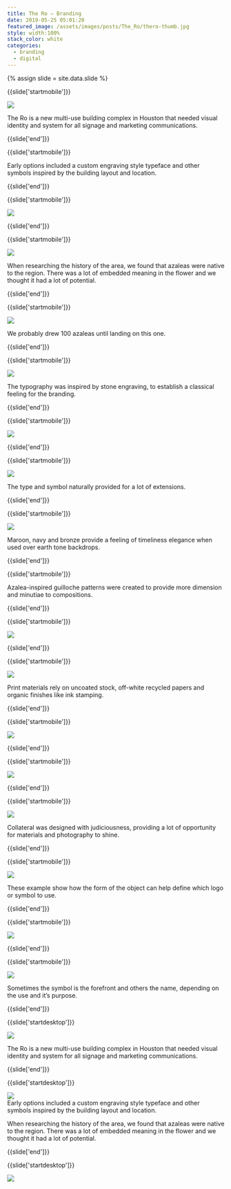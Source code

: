 ```yaml
---
title: The Ro — Branding
date: 2019-05-25 05:01:20
featured_image: /assets/images/posts/The_Ro/thero-thumb.jpg
style: width:100%
stack_color: white
categories:
  - branding
  - digital
---
```

{% assign slide = site.data.slide %}


{{slide['startmobile']}}

<div><img class='full-height' src='{{ site.url }}/assets/images/posts/The_Ro/thero-1-mobile@2x.png' /></div>

<p class='bg'>The Ro is a new multi-use building complex in Houston that needed visual identity and system for all signage and marketing communications.</p>

{{slide['end']}}




{{slide['startmobile']}}

Early options included a custom engraving style typeface and other symbols inspired by the building layout and location.

{{slide['end']}}




{{slide['startmobile']}}

<div><img class='full-height' src='{{ site.url }}/assets/images/posts/The_Ro/thero-2-mobile@2x.png' /></div>

{{slide['end']}}




{{slide['startmobile']}}

<div><img class='full-height' src='{{ site.url }}/assets/images/posts/The_Ro/thero-3-mobile@2x.png' /></div>

<p class='bg'>When researching the history of the area, we found that azaleas were native to the region. There was a lot of embedded meaning in the flower and we thought it had a lot of potential.</p>

{{slide['end']}}



{{slide['startmobile']}}

<div><img class='full-height' src='{{ site.url }}/assets/images/posts/The_Ro/thero-4-mobile@2x.png' /></div>

<p class='bg'>We probably drew 100 azaleas until landing on this one.</p>


{{slide['end']}}



{{slide['startmobile']}}

<div><img class='full-height' src='{{ site.url }}/assets/images/posts/The_Ro/thero-5-mobile@2x.png' /></div>

<p class='bg'>The typography was inspired by stone engraving, to establish a classical feeling for the branding.</p>

{{slide['end']}}




{{slide['startmobile']}}

<div><img class='full-height' src='{{ site.url }}/assets/images/posts/The_Ro/thero-6-mobile@2x.png' /></div>

{{slide['end']}}



{{slide['startmobile']}}

<div><img class='full-height' src='{{ site.url }}/assets/images/posts/The_Ro/thero-7-mobile@2x.png' /></div>

<p class='bg-dark'>The type and symbol naturally provided for a lot of extensions.</p>

{{slide['end']}}




{{slide['startmobile']}}

<div><img class='full-height' src='{{ site.url }}/assets/images/posts/The_Ro/thero-8-mobile@2x.png' /></div>

<p class='bg-dark'>Maroon, navy and bronze provide a feeling of timeliness elegance when used over earth tone backdrops.</p>

{{slide['end']}}



{{slide['startmobile']}}

Azalea-inspired guilloche patterns were created to provide more dimension and minutiae to compositions.

{{slide['end']}}



{{slide['startmobile']}}

<div><img class='full-height' src='{{ site.url }}/assets/images/posts/The_Ro/thero-9-mobile@2x.png' /></div>

<p class='bg-dark'></p>

{{slide['end']}}



{{slide['startmobile']}}

<div><img class='full-height' src='{{ site.url }}/assets/images/posts/The_Ro/thero-10-mobile@2x.png' /></div>

<p class='bg-dark'>Print materials rely on uncoated stock, off-white recycled papers and organic finishes like ink stamping.</p>

{{slide['end']}}




{{slide['startmobile']}}

<div><img class='full-height' src='{{ site.url }}/assets/images/posts/The_Ro/thero-11-mobile@2x.png' /></div>

<p class='bg-dark'></p>


{{slide['end']}}




{{slide['startmobile']}}

<div><img class='full-height' src='{{ site.url }}/assets/images/posts/The_Ro/thero-12-mobile@2x.png' /></div>

<p class='bg-dark'></p>

{{slide['end']}}




{{slide['startmobile']}}

<div><img class='full-height' src='{{ site.url }}/assets/images/posts/The_Ro/thero-13-mobile@2x.png' /></div>

<p class='bg'>Collateral was designed with judiciousness, providing a lot of opportunity for materials and photography to shine.</p>

{{slide['end']}}



{{slide['startmobile']}}

<div><img class='full-height' src='{{ site.url }}/assets/images/posts/The_Ro/thero-14-mobile@2x.png' /></div>

<p class='bg-dark'>These example show how the form of the object can help define which logo or symbol to use.</p>

{{slide['end']}}



{{slide['startmobile']}}

<div><img class='full-height' src='{{ site.url }}/assets/images/posts/The_Ro/thero-15-mobile@2x.png' /></div>

<p class='bg-dark'></p>

{{slide['end']}}



{{slide['startmobile']}}

<div><img class='full-width' src='{{ site.url }}/assets/images/posts/The_Ro/thero-16-mobile@2x.png' /></div>

<p class='bg'>Sometimes the symbol is the forefront and others the name, depending on the use and it’s purpose.</p>

{{slide['end']}}









{{slide['startdesktop']}}

<div><img class='full-width' src='{{ site.url }}/assets/images/posts/The_Ro/thero-1@2x.png' /></div>

The Ro is a new multi-use building complex in Houston that needed visual identity and system for all signage and marketing communications.

{{slide['end']}}



{{slide['startdesktop']}}

<div><img src='{{ site.url }}/assets/images/posts/The_Ro/thero-2@2x.png' /></div>

<figcaption>Early options included a custom engraving style typeface and other symbols inspired by the building layout and location.</figcaption>

When researching the history of the area, we found that azaleas were native to the region. There was a lot of embedded meaning in the flower and we thought it had a lot of potential.

{{slide['end']}}



{{slide['startdesktop']}}

<div class='row'>

<div><img src='{{ site.url }}/assets/images/posts/The_Ro/thero-3@2x.png' /></div><!--

--><div><img src='{{ site.url }}/assets/images/posts/The_Ro/thero-4@2x.png' /></div>

</div>

<figcaption>We probably drew 100 azaleas until landing on this one.</figcaption>

The typography was inspired by stone engraving, to establish a classical feeling for the branding.

{{slide['end']}}




{{slide['startdesktop']}}

<div class='row'>

<div><img src='{{ site.url }}/assets/images/posts/The_Ro/thero-5@2x.png' /></div><!--

--><div><img src='{{ site.url }}/assets/images/posts/The_Ro/thero-6@2x.png' /></div>

</div>

The type and symbol naturally provided for a lot of extensions.

{{slide['end']}}




{{slide['startdesktop']}}

<div><img src='{{ site.url }}/assets/images/posts/The_Ro/thero-7@2x.png' /></div>

Maroon, navy and bronze provide a feeling of timeliness elegance when used over earth tone backdrops.

{{slide['end']}}




{{slide['startdesktop']}}

<div class='row'>

<div class='column'>

<div><img src='{{ site.url }}/assets/images/posts/The_Ro/thero-8@2x.png' /></div><!--

--><div><img src='{{ site.url }}/assets/images/posts/The_Ro/thero-9@2x.png' /></div>

</div><div><img src='{{ site.url }}/assets/images/posts/The_Ro/thero-10@2x.png' /></div>

</div>

Azalea-inspired guilloche patterns were created to provide more dimension and minutiae to compositons.

{{slide['end']}}




{{slide['startdesktop']}}

<div><img src='{{ site.url }}/assets/images/posts/The_Ro/thero-11@2x.png' /></div>

Print materials rely on uncoated stock, off-white recycled papers and organic finishes like ink stamping.

{{slide['end']}}




{{slide['startdesktop']}}

<div class='row'>

<div><img src='{{ site.url }}/assets/images/posts/The_Ro/thero-12@2x.png' /></div><div class='column'>

<div><img src='{{ site.url }}/assets/images/posts/The_Ro/thero-13@2x.png' /></div><!--

--><div><img src='{{ site.url }}/assets/images/posts/The_Ro/thero-14@2x.png' /></div>

</div>
</div>

Collateral was designed with judiciousness, providing a lot of opportunity for materials and photography to shine.

{{slide['end']}}




{{slide['startdesktop']}}

<div class='row'>

<div><img src='{{ site.url }}/assets/images/posts/The_Ro/thero-15@2x.png' /></div><div class='column'>

<div><img src='{{ site.url }}/assets/images/posts/The_Ro/thero-16@2x.png' /></div><!--

--><div><img src='{{ site.url }}/assets/images/posts/The_Ro/thero-17@2x.png' /></div>

</div>
</div>

These example show how the form of the object can help define which logo or symbol to use.

{{slide['end']}}





{{slide['startdesktop']}}

<div class='row'>

<div><img src='{{ site.url }}/assets/images/posts/The_Ro/thero-18@2x.png' /></div><!--

--><div><img src='{{ site.url }}/assets/images/posts/The_Ro/thero-19@2x.png' /></div>

</div>


Sometimes the symbol is the forefront and others the name, depending on the use and it’s purpose.

{{slide['end']}}






{{slide['startdesktop']}}

<div><img src='{{ site.url }}/assets/images/posts/The_Ro/thero-20@2x.png' /></div>

{{slide['end']}}
